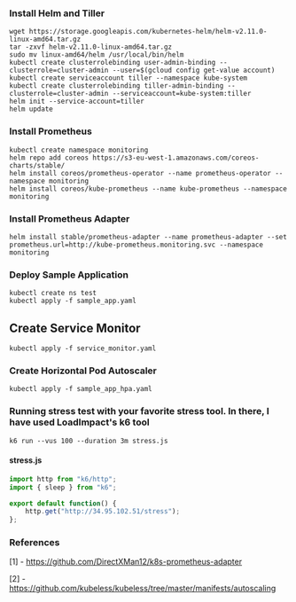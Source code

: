 ### Install Helm and Tiller

```
wget https://storage.googleapis.com/kubernetes-helm/helm-v2.11.0-linux-amd64.tar.gz
tar -zxvf helm-v2.11.0-linux-amd64.tar.gz
sudo mv linux-amd64/helm /usr/local/bin/helm
kubectl create clusterrolebinding user-admin-binding --clusterrole=cluster-admin --user=$(gcloud config get-value account)
kubectl create serviceaccount tiller --namespace kube-system
kubectl create clusterrolebinding tiller-admin-binding --clusterrole=cluster-admin --serviceaccount=kube-system:tiller
helm init --service-account=tiller
helm update
```

### Install Prometheus

```
kubectl create namespace monitoring
helm repo add coreos https://s3-eu-west-1.amazonaws.com/coreos-charts/stable/
helm install coreos/prometheus-operator --name prometheus-operator --namespace monitoring
helm install coreos/kube-prometheus --name kube-prometheus --namespace monitoring
```

### Install Prometheus Adapter

```
helm install stable/prometheus-adapter --name prometheus-adapter --set prometheus.url=http://kube-prometheus.monitoring.svc --namespace monitoring
```

### Deploy Sample Application

```
kubectl create ns test
kubectl apply -f sample_app.yaml
```

## Create Service Monitor

```
kubectl apply -f service_monitor.yaml
```

### Create Horizontal Pod Autoscaler

```
kubectl apply -f sample_app_hpa.yaml
```

### Running stress test with your favorite stress tool. In there, I have used LoadImpact's k6 tool 

    k6 run --vus 100 --duration 3m stress.js

#### stress.js
```javascript
import http from "k6/http";
import { sleep } from "k6";

export default function() {
    http.get("http://34.95.102.51/stress");
};
```

### References
 
[1] - https://github.com/DirectXMan12/k8s-prometheus-adapter

[2] - https://github.com/kubeless/kubeless/tree/master/manifests/autoscaling
